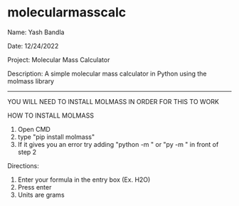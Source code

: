 # molecularmasscalc

Name: Yash Bandla

Date: 12/24/2022

Project: Molecular Mass Calculator

Description: A simple molecular mass calculator in Python using the molmass library

--------------------------------------------------------------------------------------


YOU WILL NEED TO INSTALL MOLMASS IN ORDER FOR THIS TO WORK

HOW TO INSTALL MOLMASS
1. Open CMD
2. type "pip install molmass"
3. If it gives you an error try adding "python -m " or "py -m " in front of step 2


Directions:

1. Enter your formula in the entry box (Ex. H2O)
2. Press enter
3. Units are grams
